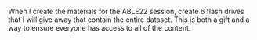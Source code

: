 When I create the materials for the ABLE22 session, create 6 flash drives that I will give away that contain the entire dataset. This is both a gift and a way to ensure everyone has access to all of the content.

